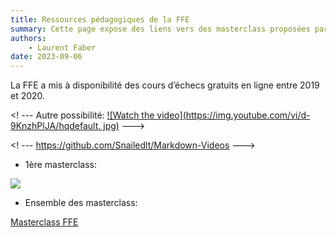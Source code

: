 ```yaml
---
title: Ressources pédagogiques de la FFE
summary: Cette page expose des liens vers des masterclass proposées par la Fédération Française des Echecs (FFE).
authors:
    - Laurent Faber
date: 2023-09-06
---
```

La FFE a mis à disponibilité des cours d’échecs gratuits en ligne entre 2019 et 2020.

<! ---
Autre possibilité:
[![Watch the video](https://img.youtube.com/vi/d-9KnzhPlJA/hqdefault.
jpg)](https://youtu.be/d-9KnzhPlJA)
---> 

<! --- https://github.com/Snailedlt/Markdown-Videos --->

+ 1ère masterclass:

<a href="https://youtu.be/d-9KnzhPlJA"><img src="https://markdown-videos.vercel.app/youtube/d-9KnzhPlJA"></img></a>


+ Ensemble des masterclass:

[Masterclass FFE](http://www.echecs.asso.fr/Default.aspx?Cat=61)